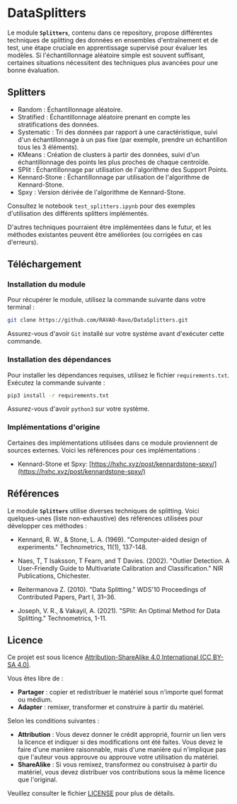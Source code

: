 # DataSplitters

Le module **`Splitters`**, contenu dans ce repository, propose différentes techniques de splitting des données en ensembles d'entraînement et de test, une étape cruciale en apprentissage supervisé pour évaluer les modèles. Si l'échantillonnage aléatoire simple est souvent suffisant, certaines situations nécessitent des techniques plus avancées pour une bonne évaluation.

## Splitters

- Random : Échantillonnage aléatoire.
- Stratified : Échantillonnage aléatoire prenant en compte les stratifications des données.
- Systematic : Tri des données par rapport à une caractéristique, suivi d'un échantillonnage à un pas fixe (par exemple, prendre un échantillon tous les 3 éléments).
- KMeans : Création de clusters à partir des données, suivi d'un échantillonnage des points les plus proches de chaque centroïde.
- SPlit : Échantillonnage par utilisation de l'algorithme des Support Points.
- Kennard-Stone : Échantillonnage par utilisation de l'algorithme de Kennard-Stone.
- Spxy : Version dérivée de l'algorithme de Kennard-Stone.

Consultez le notebook `test_splitters.ipynb` pour des exemples d'utilisation des différents splitters implémentés.

D'autres techniques pourraient être implémentées dans le futur, et les méthodes existantes peuvent être améliorées (ou corrigées en cas d'erreurs).

## Téléchargement

### Installation du module

Pour récupérer le module, utilisez la commande suivante dans votre terminal :

```bash
git clone https://github.com/RAVAO-Ravo/DataSplitters.git
```

Assurez-vous d'avoir `Git` installé sur votre système avant d'exécuter cette commande.

### Installation des dépendances

Pour installer les dépendances requises, utilisez le fichier `requirements.txt`. Exécutez la commande suivante :

```bash
pip3 install -r requirements.txt
```

Assurez-vous d'avoir `python3` sur votre système.

### Implémentations d'origine

Certaines des implémentations utilisées dans ce module proviennent de sources externes. Voici les références pour ces implémentations :

- Kennard-Stone et Spxy: [https://hxhc.xyz/post/kennardstone-spxy/](https://hxhc.xyz/post/kennardstone-spxy/)

## Références

Le module **`Splitters`** utilise diverses techniques de splitting. Voici quelques-unes (liste non-exhaustive) des références utilisées pour développer ces méthodes :

- Kennard, R. W., & Stone, L. A. (1969). "Computer-aided design of experiments." Technometrics, 11(1), 137-148.

- Naes, T, T Isaksson, T Fearn, and T Davies. (2002). "Outlier Detection. A User-Friendly Guide to Multivariate Calibration and Classification." NIR Publications, Chichester.

- Reitermanova Z. (2010). "Data Splitting." WDS'10 Proceedings of Contributed Papers, Part I, 31–36.

- Joseph, V. R., & Vakayil, A. (2021). "SPlit: An Optimal Method for Data Splitting." Technometrics, 1-11.

## Licence

Ce projet est sous licence [Attribution-ShareAlike 4.0 International (CC BY-SA 4.0)](https://creativecommons.org/licenses/by-sa/4.0/).

Vous êtes libre de :

- **Partager** : copier et redistribuer le matériel sous n'importe quel format ou médium.
- **Adapter** : remixer, transformer et construire à partir du matériel.

Selon les conditions suivantes :

- **Attribution** : Vous devez donner le crédit approprié, fournir un lien vers la licence et indiquer si des modifications ont été faites. Vous devez le faire d'une manière raisonnable, mais d'une manière qui n'implique pas que l'auteur vous approuve ou approuve votre utilisation du matériel.
- **ShareAlike** : Si vous remixez, transformez ou construisez à partir du matériel, vous devez distribuer vos contributions sous la même licence que l'original.

Veuillez consulter le fichier [LICENSE](LICENSE) pour plus de détails.